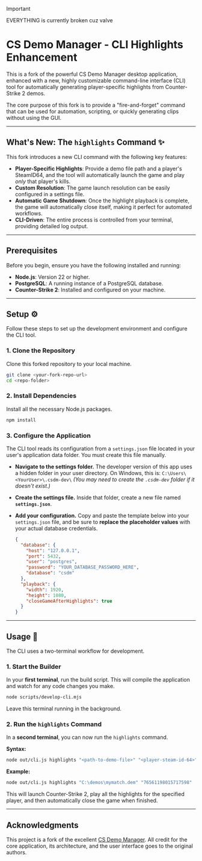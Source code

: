 > [!IMPORTANT]
> EVERYTHING is currently broken cuz valve

# CS Demo Manager - CLI Highlights Enhancement

This is a fork of the powerful CS Demo Manager desktop application, enhanced with a new, highly customizable command-line interface (CLI) tool for automatically generating player-specific highlights from Counter-Strike 2 demos.

The core purpose of this fork is to provide a "fire-and-forget" command that can be used for automation, scripting, or quickly generating clips without using the GUI.

---

## What's New: The `highlights` Command ✨

This fork introduces a new CLI command with the following key features:

- **Player-Specific Highlights**: Provide a demo file path and a player's SteamID64, and the tool will automatically launch the game and play _only_ that player's kills.
- **Custom Resolution**: The game launch resolution can be easily configured in a settings file.
- **Automatic Game Shutdown**: Once the highlight playback is complete, the game will automatically close itself, making it perfect for automated workflows.
- **CLI-Driven**: The entire process is controlled from your terminal, providing detailed log output.

---

## Prerequisites

Before you begin, ensure you have the following installed and running:

- **Node.js**: Version 22 or higher.
- **PostgreSQL**: A running instance of a PostgreSQL database.
- **Counter-Strike 2**: Installed and configured on your machine.

---

## Setup ⚙️

Follow these steps to set up the development environment and configure the CLI tool.

### 1. Clone the Repository

Clone this forked repository to your local machine.

```bash
git clone <your-fork-repo-url>
cd <repo-folder>
```

### 2. Install Dependencies

Install all the necessary Node.js packages.

```bash
npm install
```

### 3. Configure the Application

The CLI tool reads its configuration from a `settings.json` file located in your user's application data folder. You must create this file manually.

- **Navigate to the settings folder.** The developer version of this app uses a hidden folder in your user directory. On Windows, this is:
  `C:\Users\<YourUser>\.csdm-dev\`
  _(You may need to create the `.csdm-dev` folder if it doesn't exist.)_

- **Create the settings file.** Inside that folder, create a new file named **`settings.json`**.

- **Add your configuration.** Copy and paste the template below into your `settings.json` file, and be sure to **replace the placeholder values** with your actual database credentials.

  ```json
  {
    "database": {
      "host": "127.0.0.1",
      "port": 5432,
      "user": "postgres",
      "password": "YOUR_DATABASE_PASSWORD_HERE",
      "database": "csdm"
    },
    "playback": {
      "width": 1920,
      "height": 1080,
      "closeGameAfterHighlights": true
    }
  }
  ```

---

## Usage 🚀

The CLI uses a two-terminal workflow for development.

### 1. Start the Builder

In your **first terminal**, run the build script. This will compile the application and watch for any code changes you make.

```bash
node scripts/develop-cli.mjs
```

Leave this terminal running in the background.

### 2. Run the `highlights` Command

In a **second terminal**, you can now run the `highlights` command.

**Syntax:**

```bash
node out/cli.js highlights "<path-to-demo-file>" "<player-steam-id-64>"
```

**Example:**

```bash
node out/cli.js highlights "C:\demos\mymatch.dem" "76561198015717598"
```

This will launch Counter-Strike 2, play all the highlights for the specified player, and then automatically close the game when finished.

---

## Acknowledgments

This project is a fork of the excellent [CS Demo Manager](https://github.com/akiver/cs-demo-manager). All credit for the core application, its architecture, and the user interface goes to the original authors.
